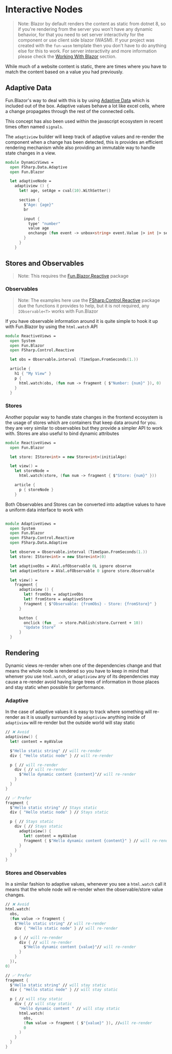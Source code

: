 # Interactive Nodes

[Adaptive Data]: https://github.com/fsprojects/FSharp.Data.Adaptive
[Working With Blazor]: ./Advanced-features/Working-With-Blazor
[Fun.Blazor.Reactive]: https://github.com/slaveOftime/Fun.Blazor
[FSharp.Control.Reactive]: http://fsprojects.github.io/FSharp.Control.Reactive/index.html

> Note: Blazor by default renders the content as static from dotnet 8, so if you're rendering from the server you won't have any dynamic behavior, for that you need to set server interactivity for the component or use client side blazor (WASM).
> If your project was created with the `fun-wasm` template then you don't have to do anything else for this to work.
> For server interactivity and more information please check the [Working With Blazor] section.

While much of a website content is static, there are times where you have to match the content based on a value you had previously.

## Adaptive Data

Fun.Blazor's way to deal with this is by using [Adaptive Data] which is included out of the box. Adaptive values behave a lot like excel cells, where a change propagates through the rest of the connected cells.

This concept has also been used within the javascript ecosystem in recent times often named `signals`.

The `adaptiview` builder will keep track of adaptive values and re-render the component when a change has been detected, this is provides an efficient rendering mechanism while also providing an immutable way to handle state changes in a view.

```fsharp
module DynamicViews =
  open FSharp.Data.Adaptive
  open Fun.Blazor

  let adaptiveNode =
    adaptiview () {
      let! age, setAge = cval(10).WithSetter()

      section {
        $"Age: {age}"
        br

        input {
          type' "number"
          value age
          onchange (fun event -> unbox<string> event.Value |> int |> setAge)
        }
      }
    }
```

## Stores and Observables

> Note: This requires the [Fun.Blazor.Reactive] package

### Observables

> Note: The examples here use the [FSharp.Control.Reactive] package due the functions it provides to help, but it is not required, any `IObservable<T>` works with Fun.Blazor

If you have observable information around it is quite simple to hook it up with Fun.Blazor by using the `html.watch` API

```fsharp
module ReactiveViews =
  open System
  open Fun.Blazor
  open FSharp.Control.Reactive

  let obs = Observable.interval (TimeSpan.FromSeconds(1.))

  article {
    h1 { "My View" }
    p {
      html.watch(obs, (fun num -> fragment { $"Number: {num}" }), 0)
    }
  }
```

### Stores

Another popular way to handle state changes in the frontend ecosystem is the usage of stores which are containers that keep data around for you. they are very similar to observables but they provide a simpler API to work with. Stores are also useful to bind dynamic attributes

```fsharp
module ReactiveViews =
  open Fun.Blazor

  let store: IStore<int> = new Store<int>(initialAge)

  let view() =
    let storeNode =
      html.watch(store, (fun num -> fragment { $"Store: {num}" }))

    article {
      p { storeNode }
    }
```

Both Observables and Stores can be converted into adaptive values to have a uniform data interface to work with

```fsharp

module AdaptiveViews =
  open System
  open Fun.Blazor
  open FSharp.Control.Reactive
  open FSharp.Data.Adaptive

  let observe = Observable.interval (TimeSpan.FromSeconds(1.))
  let store: IStore<int> = new Store<int>(0)

  let adaptiveObs = AVal.ofObservable 0L ignore observe
  let adaptiveStore = AVal.ofObservable 0 ignore store.Observable

  let view() =
    fragment {
      adaptiview () {
        let! fromObs = adaptiveObs
        let! fromStore = adaptiveStore
        fragment { $"Observable: {fromObs} - Store: {fromStore}" }
      }

      button {
        onclick (fun _ -> store.Publish(store.Current + 10))
        "Update Store"
      }
  }
```

## Rendering

Dynamic views re-render when one of the dependencies change and that means the whole node is rendered so you have to keep in mind that whenver you use `html.watch`, or `adaptiview` any of its dependencies may cause a re-render avoid having large trees of information in those places and stay static when possible for performance.

### Adaptive

In the case of adaptive values it is easy to track where something will re-render as it is usually surrounded by `adaptiview` anything inside of `adaptiview` will re-render but the outside world will stay static

```fsharp
// ❌ Avoid
adaptiview() {
  let! content = myAValue

  $"Hello static string" // will re-render
  div { "Hello static node" } // will re-render

  p { // will re-render
    div { // will re-render
      $"Hello dynamic content {content}"// will re-render
    }
  }
}
```

```fsharp
// ✅ Prefer
fragment {
  $"Hello static string" // Stays static
  div { "Hello static node" } // Stays static

  p { // Stays static
    div { // Stays static
      adaptiview() {
        let! content = myAValue
        fragment { $"Hello dynamic content {content}" } // will re-render
      }
    }
  }
}
```

### Stores and Observables

In a similar fashion to adaptive values, whenever you see a `html.watch` call it means that the whole node will re-render when the observable/store value changes.

```fsharp
// ❌ Avoid
html.watch(
  obs,
  (fun value -> fragment {
    $"Hello static string" // will re-render
    div { "Hello static node" } // will re-render

    p { // will re-render
      div { // will re-render
        $"Hello dynamic content {value}"// will re-render
      }
    }
  }),
0)
```

```fsharp
// ✅ Prefer
fragment {
  $"Hello static string" // will stay static
  div { "Hello static node" } // will stay static

  p { // will stay static
    div { // will stay static
      "Hello dynamic content " // will stay static
      html.watch(
        obs,
        (fun value -> fragment { $"{value}" }), //will re-render
        0
      )
    }
  }
}
```
